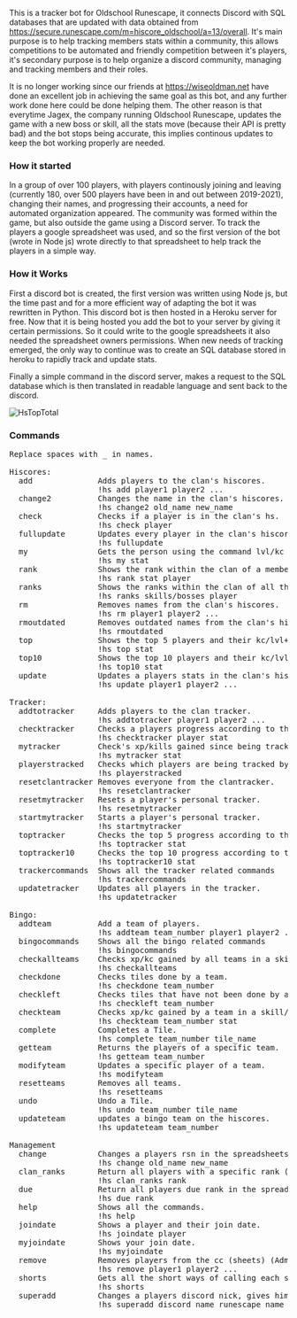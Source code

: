 This is a tracker bot for Oldschool Runescape, it connects Discord with SQL databases that are updated with data obtained from https://secure.runescape.com/m=hiscore_oldschool/a=13/overall. It's main purpose is to help tracking members stats within a community, this allows competitions to be automated and friendly competition between it's players, it's secondary purpose is to help organize a discord community, managing and tracking members and their roles.

It is no longer working since our friends at https://wiseoldman.net have done an excellent job in achieving the same goal as this bot, and any further work done here could be done helping them. The other reason is that everytime Jagex, the company running Oldschool Runescape, updates the game with a new boss or skill, all the stats move (because their API is pretty bad) and the bot stops being accurate, this implies continous updates to keep the bot working properly are needed.

### How it started

In a group of over 100  players, with players continously joining and leaving (currently 180, over 500 players have been in and out between 2019-2021), changing their names, and progressing their accounts, a need for automated organization appeared. The community was formed within the game, but also outside the game using a Discord server. To track the players a google spreadsheet was used, and so the first version of the bot (wrote in Node js) wrote directly to that spreadsheet to help track the players in a simple way.

### How it Works

First a discord bot is created, the first version was written using Node js, but the time past and for a more efficient way of adapting the bot it was rewritten in Python. This discord bot is then hosted in a Heroku server for free. Now that it is being hosted you add the bot to your server by giving it certain permissions. So it could write to the google spreadsheets it also needed the spreadsheet owners permissions. When new needs of tracking emerged, the only way to continue was to create an SQL database stored in heroku to rapidly track and update stats.

Finally a simple command in the discord server, makes a request to the SQL database which is then translated in readable language and sent back to the discord.



![HsTopTotal](https://user-images.githubusercontent.com/26422390/125109717-b4acf880-e0b1-11eb-9686-782be907e7c4.png)



### Commands
<pre>
Replace spaces with _ in names.

Hiscores:
  add              Adds players to the clan's hiscores. 
                   !hs add player1 player2 ...
  change2          Changes the name in the clan's hiscores.
                   !hs change2 old_name new_name
  check            Checks if a player is in the clan's hs. 
                   !hs check player
  fullupdate       Updates every player in the clan's hiscores. 
                   !hs fullupdate
  my               Gets the person using the command lvl/kc in a stat. 
                   !hs my stat
  rank             Shows the rank within the clan of a member in a specific stat. 
                   !hs rank stat player
  ranks            Shows the ranks within the clan of all the stats related to skills or bosses of a player. 
                   !hs ranks skills/bosses player
  rm               Removes names from the clan's hiscores. 
                   !hs rm player1 player2 ...
  rmoutdated       Removes outdated names from the clan's hiscores. 
                   !hs rmoutdated
  top              Shows the top 5 players and their kc/lvl+xp for a specific stat. 
                   !hs top stat
  top10            Shows the top 10 players and their kc/lvl+xp for a specific stat.
                   !hs top10 stat
  update           Updates a players stats in the clan's hiscores. 
                   !hs update player1 player2 ...

Tracker:
  addtotracker     Adds players to the clan tracker. 
                   !hs addtotracker player1 player2 ...
  checktracker     Checks a players progress according to the clan tracker. 
                   !hs checktracker player stat
  mytracker        Check's xp/kills gained since being tracked with the personal tracker. 
                   !hs mytracker stat
  playerstracked   Checks which players are being tracked by the clan tracker. 
                   !hs playerstracked
  resetclantracker Removes everyone from the clantracker.
                   !hs resetclantracker
  resetmytracker   Resets a player's personal tracker.
                   !hs resetmytracker
  startmytracker   Starts a player's personal tracker. 
                   !hs startmytracker
  toptracker       Checks the top 5 progress according to the clan tracker in a stat.
                   !hs toptracker stat
  toptracker10     Checks the top 10 progress according to the clan tracker in a stat.
                   !hs toptracker10 stat
  trackercommands  Shows all the tracker related commands
                   !hs trackercommands
  updatetracker    Updates all players in the tracker.
                   !hs updatetracker
  
Bingo:
  addteam          Add a team of players.
                   !hs addteam team_number player1 player2 ...
  bingocommands    Shows all the bingo related commands
                   !hs bingocommands
  checkallteams    Checks xp/kc gained by all teams in a skill/boss.
                   !hs checkallteams
  checkdone        Checks tiles done by a team.
                   !hs checkdone team_number
  checkleft        Checks tiles that have not been done by a team.
                   !hs checkleft team_number
  checkteam        Checks xp/kc gained by a team in a skill/boss.
                   !hs checkteam team_number stat
  complete         Completes a Tile.
                   !hs complete team_number tile_name
  getteam          Returns the players of a specific team.
                   !hs getteam team_number
  modifyteam       Updates a specific player of a team. 
                   !hs modifyteam <team_number> <player_number> <player>
  resetteams       Removes all teams.
                   !hs resetteams
  undo             Undo a Tile.
                   !hs undo team_number tile_name
  updateteam       updates a bingo team on the hiscores.
                   !hs updateteam team_number
  
Management
  change           Changes a players rsn in the spreadsheets (Admin).
                   !hs change old_name new_name
  clan_ranks       Return all players with a specific rank (Admin).
                   !hs clan_ranks rank
  due              Return all players due rank in the spreadsheets (Admin).
                   !hs due rank
  help             Shows all the commands.
                   !hs help
  joindate         Shows a player and their join date.
                   !hs joindate player
  myjoindate       Shows your join date.
                   !hs myjoindate
  remove           Removes players from the cc (sheets) (Admin).
                   !hs remove player1 player2 ...
  shorts           Gets all the short ways of calling each stat
                   !hs shorts
  superadd         Changes a players discord nick, gives him role, and adds it to the membership list (Admin).
                   !hs superadd discord_name runescape_name
</pre>
